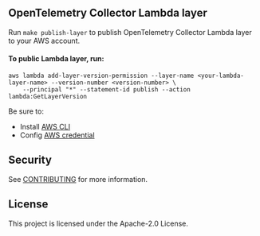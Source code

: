 ## OpenTelemetry Collector Lambda layer

Run `make publish-layer` to publish OpenTelemetry Collector Lambda layer to your AWS account.

#### To public Lambda layer, run:
```shell script
aws lambda add-layer-version-permission --layer-name <your-lambda-layer-name> --version-number <version-number> \
    --principal "*" --statement-id publish --action lambda:GetLayerVersion
```

Be sure to:

* Install [AWS CLI](https://docs.aws.amazon.com/cli/latest/userguide/install-cliv2.html)
* Config [AWS credential](https://docs.aws.amazon.com/cli/latest/userguide/cli-configure-files.html)

## Security

See [CONTRIBUTING](CONTRIBUTING.md#security-issue-notifications) for more information.

## License

This project is licensed under the Apache-2.0 License.

